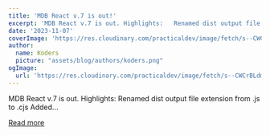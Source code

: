 ```yaml
---
title: 'MDB React v.7 is out!'
excerpt: 'MDB React v.7 is out. Highlights:   Renamed dist output file extension from .js to .cjs Added...'
date: '2023-11-07'
coverImage: 'https://res.cloudinary.com/practicaldev/image/fetch/s--CWCrBLdm--/c_imagga_scale,f_auto,fl_progressive,h_420,q_auto,w_1000/https://dev-to-uploads.s3.amazonaws.com/uploads/articles/cnc339mim88df204hkbr.png'
author:
  name: Koders
  picture: "assets/blog/authors/koders.png"
ogImage:
  url: 'https://res.cloudinary.com/practicaldev/image/fetch/s--CWCrBLdm--/c_imagga_scale,f_auto,fl_progressive,h_420,q_auto,w_1000/https://dev-to-uploads.s3.amazonaws.com/uploads/articles/cnc339mim88df204hkbr.png'
---
```


MDB React v.7 is out. Highlights:   Renamed dist output file extension from .js to .cjs Added...

[Read more](https://dev.to/mdbootstrap/mdb-react-v7-is-out-3g09)

